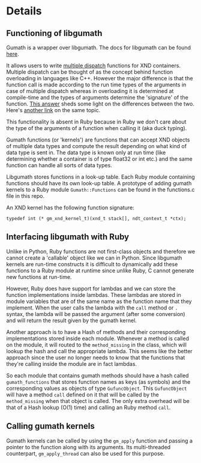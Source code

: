 # Details

## Functioning of libgumath

Gumath is a wrapper over libgumath. The docs for libgumath can be found [here](https://xnd.readthedocs.io/en/latest/libgumath/index.html).

It allows users to write [multiple dispatch](https://en.wikipedia.org/wiki/Multiple_dispatch) 
functions for XND containers. 
Multiple dispatch can be thought of as the concept behind function overloading in
languages like C++. However the major difference is that the function call is made
according to the run time types of the arguments in case of multiple dispatch whereas
in overloading it is determined at compile-time and the types of arguments determine
the 'signature' of the function. [This answer](https://cs.stackexchange.com/questions/4660/difference-between-multimethods-and-overloading) sheds some light on the differences
between the two. Here's [another link](http://wiki.c2.com/?MultiMethods) on the same topic.

This functionality is absent in Ruby because in Ruby we don't care about the type of 
the arguments of a function when calling it (aka duck typing).

Gumath functions (or 'kernels') are functions that can accept XND objects of multiple 
data types and compute the result depending on what kind of data type is sent in. The
data type is known only at run time (like determining whether a container is of type
float32 or int etc.) and the same function can handle all sorts of data types.

Libgumath stores functions in a look-up table. Each Ruby module containing functions
should have its own look-up table. A prototype of adding gumath kernels to a Ruby module
`Gumath::Functions` can be found in the functions.c file in this repo.

An XND kernel has the following function signature:
```
typedef int (* gm_xnd_kernel_t)(xnd_t stack[], ndt_context_t *ctx);
```

## Interfacing libgumath with Ruby

Unlike in Python, Ruby functions are not first-class objects and therefore we cannot create
a 'callable' object like we can in Python. Since libgumath kernels are run-time constructs
it is difficult to dynamically add these functions to a Ruby module at runtime since unlike
Ruby, C cannot generate new functions at run-time.

However, Ruby does have support for lambdas and we can store the function implementations
inside lambdas. These lambdas are stored in module variables that are of the same name
as the function name that they implement. When the user calls the lambda with the `call` method
or `.` syntax, the lambda will be passed the argument (after some conversion) and will
return the result given by the gumath kernel.

Another approach is to have a Hash of methods and their corresponding implementations
stored inside each module. Whenever a method is called on the module, it will routed to
the `method_missing` in the class, which will lookup the hash and call the appropriate
lambda. This seems like the better approach since the user no longer needs to know that
the functions that they're calling inside the module are in fact lambdas.

So each module that contains gumath methods should have a hash called `gumath_functions`
that stores function names as keys (as symbols) and the corresponding values as objects
of type `GufuncObject`. This `GufuncObject` will have a method `call` defined on it that
will be called by the `method_missing` when that object is called. The only extra overhead
will be that of a Hash lookup (O(1) time) and calling an Ruby method `call`.

## Calling gumath kernels

Gumath kernels can be called by using the `gm_apply` function and passing a pointer to
the function along with its arguments. Its multi-threaded counterpart, `gm_apply_thread`
can also be used for this purpose.
